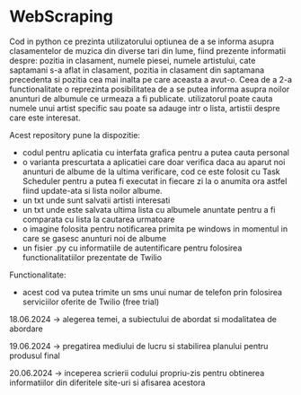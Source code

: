 # WebScraping

Cod in python ce prezinta utilizatorului optiunea de a se informa asupra clasamentelor de muzica din diverse tari din lume, fiind prezente informatii despre: pozitia in clasament, numele piesei, numele artistului, cate saptamani s-a aflat in clasament, pozitia in clasament din saptamana precedenta si pozitia cea mai inalta pe care aceasta a avut-o. Ceea de a 2-a functionalitate o reprezinta posibilitatea de a se putea informa asupra noilor anunturi de albumule ce urmeaza a fi publicate. utilizatorul poate cauta numele unui artist specific sau poate sa adauge intr o lista, artistii despre care este interesat. 

Acest repository pune la dispozitie:
  - codul pentru aplicatia cu interfata grafica pentru a putea cauta personal
  - o varianta prescurtata a aplicatiei care doar verifica daca au aparut noi anunturi de albume de la ultima verificare, cod ce este folosit cu Task Scheduler pentru a putea fi executat in fiecare zi la o anumita ora astfel fiind update-ata si lista noilor albume.
  - un txt unde sunt salvatii artisti interesati
  - un txt unde este salvata ultima lista cu albumele anuntate pentru a fi comparata cu lista la cautarea urmatoare
  - o imagine folosita pentru notificarea primita pe windows in momentul in care se gasesc anunturi noi de albume
  - un fisier .py cu informatiile de autentificare pentru folosirea functionalitatiilor prezentate de Twilio

Functionalitate:
  - acest cod va putea trimite un sms unui numar de telefon prin folosirea serviciilor oferite de Twilio (free trial)

18.06.2024 -> alegerea temei, a subiectului de abordat si modalitatea de abordare

19.06.2024 -> pregatirea mediului de lucru si stabilirea planului pentru produsul final

20.06.2024 -> inceperea scrierii codului propriu-zis pentru obtinerea informatiilor din diferitele site-uri si afisarea acestora


